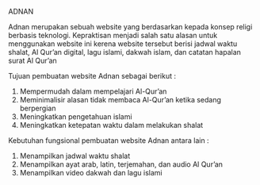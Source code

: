 ADNAN

Adnan merupakan sebuah website yang berdasarkan kepada konsep religi berbasis teknologi. Kepraktisan menjadi salah satu alasan untuk menggunakan website ini kerena website tersebut berisi jadwal waktu shalat, Al Qur’an digital, lagu islami, dakwah islam, dan catatan hapalan surat Al Qur’an

Tujuan pembuatan website Adnan sebagai berikut :
1. Mempermudah dalam mempelajari Al-Qur’an
2. Meminimalisir alasan tidak membaca Al-Qur’an ketika sedang berpergian
3. Meningkatkan pengetahuan islami
4. Meningkatkan ketepatan waktu dalam melakukan shalat

Kebutuhan fungsional pembuatan website Adnan antara lain :
1. Menampilkan jadwal waktu shalat
2. Menampilkan ayat arab, latin, terjemahan, dan audio Al Qur’an
3. Menampilkan video dakwah dan lagu islami







